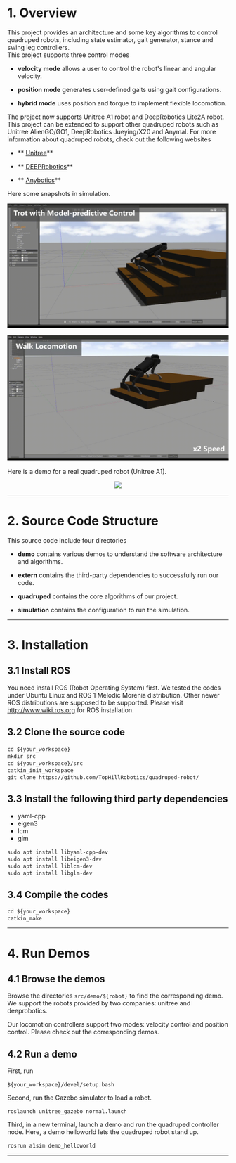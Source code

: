 # 1. Overview

This project provides an architecture and some key algorithms to control quadruped robots, including state estimator, gait generator, stance and swing leg controllers.  
This project supports three control modes

- **velocity mode** allows a user to control the robot's linear and angular velocity.

- **position mode** generates user-defined gaits using gait configurations.

- **hybrid mode** uses position and torque to implement flexible locomotion.

The project now supports Unitree A1 robot and DeepRobotics Lite2A robot. This project can be extended to support other quadruped robots such as Unitree AlienGO/GO1, DeepRobotics Jueying/X20 and Anymal. For more information about quadruped robots, check out the following websites

- ** [Unitree](https://github.com/unitreerobotics)**

- ** [DEEPRobotics](https://www.deeprobotics.cn/)**

- ** [Anybotics](https://www.anybotics.com/anymal-autonomous-legged-robot/)**

Here some snapshots in simulation.

<p align="center">
  <img src="media/trot-mpc.gif" width="600" />
</p>

<p align="center">
  <img src="media/walk-locomotion.gif" width="600" />
</p>

Here is a demo for a real quadruped robot (Unitree A1).

<p align="center">
  <img src="media/real.gif" width="600" />
</p>

---

# 2. Source Code Structure

This source code include four directories

- **demo** contains various demos to understand the software architecture and algorithms.

- **extern** contains the third-party dependencies to successfully run our code.

- **quadruped** contains the core algorithms of our project.

- **simulation** contains the configuration to run the simulation.

---

# 3. Installation

## 3.1 Install ROS

You need install ROS (Robot Operating System) first. We tested the codes under Ubuntu Linux and ROS 1 Melodic Morenia distribution. Other newer ROS distributions are supposed to be supported. Please visit http://www.wiki.ros.org for ROS installation.

## 3.2 Clone the source code

```
cd ${your_workspace}
mkdir src
cd ${your_workspace}/src
catkin_init_workspace
git clone https://github.com/TopHillRobotics/quadruped-robot/
```

## 3.3 Install the following third party dependencies

* yaml-cpp
* eigen3
* lcm
* glm

```
sudo apt install libyaml-cpp-dev
sudo apt install libeigen3-dev
sudo apt install liblcm-dev
sudo apt install libglm-dev
```

## 3.4 Compile the codes

```
cd ${your_workspace}
catkin_make
```
---

# 4. Run Demos

## 4.1 Browse the demos

Browse the directories `src/demo/${robot}` to find the corresponding demo. We support the robots provided by two companies: unitree and deeprobotics. 

Our locomotion controllers support two modes:  velocity control and position control. Please check out the corresponding demos.

## 4.2 Run a demo

First, run

```
${your_workspace}/devel/setup.bash
```

Second, run the Gazebo simulator to load a robot.

```
roslaunch unitree_gazebo normal.launch
```

Third, in a new terminal, launch a demo and run the quadruped controller node. Here, a demo helloworld lets the quadruped robot stand up.

```
rosrun a1sim demo_helloworld
```
---
